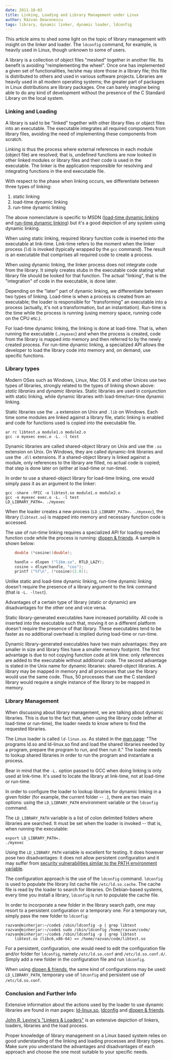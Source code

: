 ```yaml
---
date: 2011-10-03
title: Linking, Loading and Library Management under Linux
author: Răzvan Deaconescu
tags: library, dynamic linker, dynamic loader, ldconfig
---
```


This article aims to shed some light on the topic of library management
with insight on the linker and loader. The `ldconfig` command, for
example, is heavily used in Linux, though unknown to some of users.

A library is a collection of object files "meshed" together in another
file. Its benefit is avoiding "reimplementing the wheel". Once one
has implemented a given set of functionalities, he/she may store those in a
library file; this file is distributed to others and used in various
software projects. Libraries are heavily used in all modern operating
systems; the greater part of packages in Linux distributions are
library packages. One can barely imagine being able to do any kind of
development without the presence of the C Standard Library on the local
system.

<!--more-->

### Linking and Loading

A library is said to be "linked" together with other library files or
object files into an executable. The executable integrates all required
components from library files, avoiding the need of implementing these
components from scratch.

Linking is thus the process where external references in each module
(object file) are resolved; that is, undefined functions are now looked
in other linked modules or library files and their code is used in the
executable. The linker is the application responsible for resolving and
integrating functions in the end executable file.

With respect to the phase when linking occurs, we differentiate between
three types of linking:

1. static linking
2. load-time dynamic linking
3. run-time dynamic linking

The above nomenclature is specific to MSDN ([load-time dynamic
linking][load-time-linking] and [run-time dynamic
linking][run-time-linking]) but it's a good depiction of any system using
dynamic linking.

When using static linking, required library function code is inserted
into the executable at link-time. Link-time refers to the moment when
the linker process (`ld`) is invoked (typically wrapped by the `gcc`
command). The result is an executable that comprises all required code to
create a process.

When using dynamic linking, the linker process does not integrate code
from the library. It simply creates stubs in the executable code stating
what library file should be looked for that function. The actual
"linking", that is the "integration" of code in the executable, is done
later.

Depending on the "later" part of dynamic linking, we differentiate
between two types of linking. Load-time is when a process is created from an
executable; the loader is responsible for "transforming" an executable
into a process (actually, it's not a transformation, but an
instantiation). Run-time is the time while the process is running (using memory
space, running code on the CPU etc.).

For load-time dynamic linking, the linking is done at load-time. That
is, when running the executable (`./myexec`) and when the process is
created, code from the library is mapped into memory and then referred
to by the newly created process. For run-time dynamic linking, a
specialized API allows the developer to load the library code into memory
and, on demand, use specific functions.

### Library types

Modern OSes such as Windows, Linux, Mac OS X and other Unices use two
types of libraries, strongly related to the types of linking shown
above: *static libraries* and *dynamic libraries*. Static libraries are
used in conjunction with static linking, while dynamic libraries with
load-time/run-time dynamic linking.

Static libraries use the `.a` extension on Unix and `.lib` on Windows.
Each time some modules are linked against a library file, static linking
is enabled and code for functions used is copied into the executable
file.

    ar rc libtest.a module1.o module2.o
    gcc -o myexec exec.o -L. -l test

Dynamic libraries are called shared-object library on Unix and use the
`.so` extension on Unix. On Windows, they are called dynamic-link
libraries and use the `.dll` extensions.  If a shared-object library is
linked against a module, only references to the library are filled, no
actual code is copied; that step is done later on (either at load-time
or run-time).

In order to use a shared-object library for load-time linking, one would
simply pass it as an argument to the linker:

    gcc -share -fPIC -o libtest.so module1.o module2.o
    gcc -o myexec exec.o -L. -l test
    LD_LIBRARY_PATH=. ./myexec

When the loader creates a new process (`LD_LIBRARY_PATH=. ./myexec`),
the library (`libtest.so`) is mapped into memory and necessary function
code is accessed.

The use of run-time linking requires a specialized API for loading
needed function code while the process is running: [dlopen &
friends][man-dlopen]. A sample is shown below:

~~~ cpp
    double (*cosine)(double);

    handle = dlopen ("libm.so", RTLD_LAZY);
    cosine = dlsym(handle, "cos");
    printf ("%f\n", (*cosine)(2.0));
~~~

Unlike static and load-time dynamic linking, run-time dynamic linking doesn't
require the presence of a library argument to the link command (that is `-L.
-ltest`).

Advantages of a certain type of library (static or dynamic) are
disadvantages for the other one and vice versa.

Static library-generated executables have increased portability. All
code is inserted into the executable such that, moving it on a different
platform doesn't require the presence of that library. These executables
tend to be faster as no additional overhead is implied during load-time
or run-time.

Dynamic library-generated executables have two main advantages: they are
smaller in size and library files have a smaller memory footprint. The
first advantage is due to not copying function code at link time: only
references are added to the executable without additional code. The
second advantage is stated in the Unix name for dynamic libraries:
shared-object libraries. A library may be mapped in memory and all
processes that use the library would use the same code. Thus, 50
processes that use the C standard library would require a single
instance of the library to be mapped in memory.

### Library Management

When discussing about library management, we are talking about dynamic
libraries. This is due to the fact that, when using the library code
(either at load-time or run-time), the loader needs to know where to
find the requested libraries.

The Linux loader is called `ld-linux.so`. As stated in the [man
page][man-ld-linux.so]: "The programs ld.so and ld-linux.so find and
load the shared libraries needed by a program, prepare the program to
run, and then run it." The loader needs to lookup shared libraries in
order to run the program and instantiate a process.

Bear in mind that the `-L.` option passed to GCC when doing linking is
only used at link-time. It's used to locate the library at link-time,
not at load-time or run-time.

In order to configure the loader to lookup libraries for dynamic linking
in a given folder (for example, the current folder -- `.`), there are two
main options: using the `LD_LIBRARY_PATH` environment variable or the
`ldconfig` command.

The `LD_LIBRARY_PATH` variable is a list of colon delimited folders
where libraries are searched. It must be set when the loader is invoked
-- that is, when running the executable:

    export LD_LIBRARY_PATH=.
    ./myexec

Using the `LD_LIBRARY_PATH` variable is excellent for testing. It does
however pose two disadvantages: it does not allow persistent
configuration and it may suffer from [security vulnerabilities similar
to the PATH environment variable][path-dot].

The configuration approach is the use of the `ldconfig` command.
`ldconfig` is used to populate the library list cache file
`/etc/ld.so.cache`. The cache file is read by the loader to search for
libraries. On Debian-based systems, every time you install a library,
`ldconfig` is run to populate the cache file.

In order to incorporate a new folder in the library search path, one may
resort to a persistent configuration or a temporary one. For a temporary
run, simply pass the new folder to `ldconfig`:

    razvan@einherjar:~/code$ /sbin/ldconfig -p | grep libtest
    razvan@einherjar:~/code$ sudo /sbin/ldconfig /home/razvan/code/
    razvan@einherjar:~/code$ /sbin/ldconfig -p | grep libtest
    	libtest.so (libc6,x86-64) => /home/razvan/code/libtest.so

For a persistent, configuration, one would need to edit the
configuration file and/or folder for `ldconfig`, namely
`/etc/ld.so.conf` and `/etc/ld.so.conf.d/`. Simply add a new folder in
the configuration file and run `ldconfig`.

When using [dlopen & friends][man-dlopen], the same kind of
configurations may be used: `LD_LIBRARY_PATH`, temporary use of
`ldconfig` and persistent use of `/etc/ld.so.conf`.

### Conclusion and Further Info

Extensive information about the actions used by the loader to use
dynamic libraries are found in man pages: [ld-linux.so][man-ld-linux.so],
[ldconfig][man-ldconfig] and [dlopen & friends][man-dlopen].

[John R. Levine's "Linkers & Loaders"][linkers-and-loaders] is an
extensive depiction of linkers, loaders, libraries and the load process.

Proper knowledge of library management on a Linux based system relies on
good understanding of the linking and loading processes and library
types. Make sure you understand the advantages and disadvantages of each
approach and choose the one most suitable to your specific needs.

[load-time-linking]: http://msdn.microsoft.com/en-us/library/windows/desktop/ms684184(v=vs.85).aspx "Load-Time Dyamic Linking"
[run-time-linking]: http://msdn.microsoft.com/en-us/library/windows/desktop/ms685090(v=vs.85).aspx "Run-Time Dynamic Linking"
[man-dlopen]: http://linux.die.net/man/3/dlopen "dlopen(3) - Linux man page"
[man-ld-linux.so]: http://linux.die.net/man/8/ld-linux "ld-linux(8): dynamic linker/loader - Linux man page"
[man-ldconfig]: http://linux.die.net/man/8/ldconfig "ldconfig(8) - Linux man page"
[path-dot]: http://www.unix.com/unix-dummies-questions-answers/22806-why-bad-idea-insert-dot-path.html "Why is is a Bad Idea to Insert . (Dot) to PATH?"
[linkers-and-loaders]: http://books.google.com/books?id=Id9cYsIdjIwC "John R. Levine – Linkers & Loaders"
